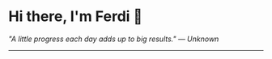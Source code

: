 <h1>Hi there, I'm Ferdi 👋</h1>

<p><em>
  "A little progress each day adds up to big results." — Unknown
</em></p>

---
